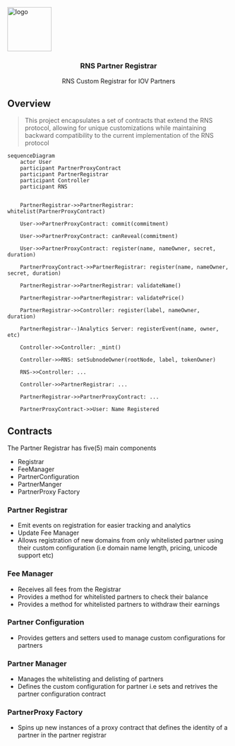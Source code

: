 <p align="middle ">
    <img src="https://www.rifos.org/assets/img/logo.svg" alt="logo" height="100" >
</p>
<h3 align="middle">RNS Partner Registrar</h3>
<p align="middle">
    RNS Custom Registrar for IOV Partners
</p>

## Overview
> This project encapsulates a set of contracts that extend the RNS protocol, allowing for unique customizations while maintaining backward compatibility to the current implementation of the RNS protocol
```mermaid
sequenceDiagram
    actor User
    participant PartnerProxyContract
    participant PartnerRegistrar
    participant Controller
    participant RNS

    
    PartnerRegistrar->>PartnerRegistrar: whitelist(PartnerProxyContract)
    
    User->>PartnerProxyContract: commit(commitment)
    
    User->>PartnerProxyContract: canReveal(commitment)
    
    User->>PartnerProxyContract: register(name, nameOwner, secret, duration)
    
    PartnerProxyContract->>PartnerRegistrar: register(name, nameOwner, secret, duration)
    
    PartnerRegistrar->>PartnerRegistrar: validateName()
    
    PartnerRegistrar->>PartnerRegistrar: validatePrice()
    
    PartnerRegistrar->>Controller: register(label, nameOwner, duration)
    
    PartnerRegistrar--)Analytics Server: registerEvent(name, owner, etc)
    
    Controller->>Controller: _mint()
    
    Controller->>RNS: setSubnodeOwner(rootNode, label, tokenOwner)
    
    RNS->>Controller: ...
    
    Controller->>PartnerRegistrar: ...
    
    PartnerRegistrar->>PartnerProxyContract: ...
    
    PartnerProxyContract->>User: Name Registered

```

## Contracts
The Partner Registrar has five(5) main components
- Registrar
- FeeManager
- PartnerConfiguration
- PartnerManger
- PartnerProxy Factory

### Partner Registrar
- Emit events on registration for easier tracking and analytics
- Update Fee Manager
- Allows registration of new domains from only whitelisted partner using    their custom configuration (i.e domain name length, pricing, unicode support etc)

### Fee Manager
- Receives all fees from the Registrar
- Provides a method for whitelisted partners to check their balance
- Provides a method for whitelisted partners to withdraw their earnings

### Partner Configuration
- Provides getters and setters used to manage custom configurations for partners

### Partner Manager
- Manages the whitelisting and delisting of partners
- Defines the custom configuration for partner i.e sets and retrives the partner configuration contract

### PartnerProxy Factory
- Spins up new instances of a proxy contract that defines the identity
of a partner in the partner registrar

